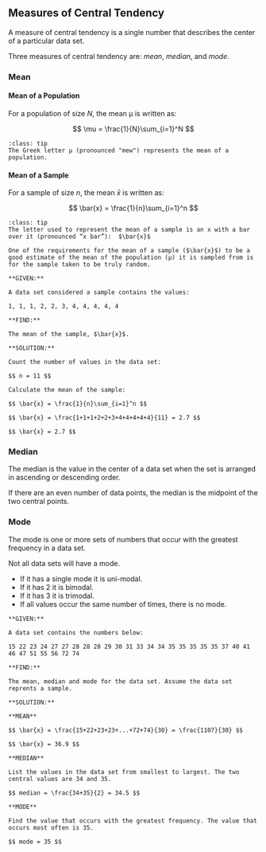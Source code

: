## Measures of Central Tendency

A measure of central tendency is a single number that describes the center of a particular data set.

Three measures of central tendency are: _mean_, _median_, and _mode_. 

### Mean

#### Mean of a Population

For a population of size _N_, the mean µ is written as:

$$ \mu = \frac{1}{N}\sum_{i=1}^N $$

`````{admonition} Tip
:class: tip
The Greek letter μ (pronounced "mew") represents the mean of a population.
`````

#### Mean of a Sample

For a sample of size _n_, the mean $\bar{x}$ is written as:

$$ \bar{x} = \frac{1}{n}\sum_{i=1}^n $$

```{admonition} Tip
:class: tip
The letter used to represent the mean of a sample is an x with a bar over it (pronounced “x bar”):  $\bar{x}$

One of the requirements for the mean of a sample ($\bar{x}$) to be a good estimate of the mean of the population (μ) it is sampled from is for the sample taken to be truly random.
```

```{card} Worked Example
**GIVEN:**

A data set considered a sample contains the values:

1, 1, 1, 2, 2, 3, 4, 4, 4, 4, 4

**FIND:**

The mean of the sample, $\bar{x}$.

**SOLUTION:**

Count the number of values in the data set:

$$ n = 11 $$

Calculate the mean of the sample:

$$ \bar{x} = \frac{1}{n}\sum_{i=1}^n $$

$$ \bar{x} = \frac{1+1+1+2+2+3+4+4+4+4+4}{11} = 2.7 $$

$$ \bar{x} = 2.7 $$

```

### Median

The median is the value in the center of a data set when the set is arranged in ascending or descending order.  

If there are an even number of data points, the median is the midpoint of the two central points.

### Mode

The mode is one or more sets of numbers that occur with the greatest frequency in a data set.

Not all data sets will have a mode.

 * If it has a single mode it is uni-modal.
 * If it has 2 it is bimodal.
 * If it has 3 it is trimodal.
 * If all values occur the same number of times, there is no mode.

```{card} **Worked Example**
**GIVEN:**

A data set contains the numbers below:

15 22 23 24 27 27 28 28 28 29 30 31 33 34 34 35 35 35 35 35 37 40 41 46 47 51 55 56 72 74

**FIND:**

The mean, median and mode for the data set. Assume the data set reprents a sample.

**SOLUTION:**

**MEAN** 

$$ \bar{x} = \frac{15+22+23+23+...+72+74}{30} = \frac{1107}{30} $$

$$ \bar{x} = 36.9 $$

**MEDIAN**

List the values in the data set from smallest to largest. The two central values are 34 and 35.

$$ median = \frac{34+35}{2} = 34.5 $$

**MODE**

Find the value that occurs with the greatest frequency. The value that occurs most often is 35.

$$ mode = 35 $$

```
